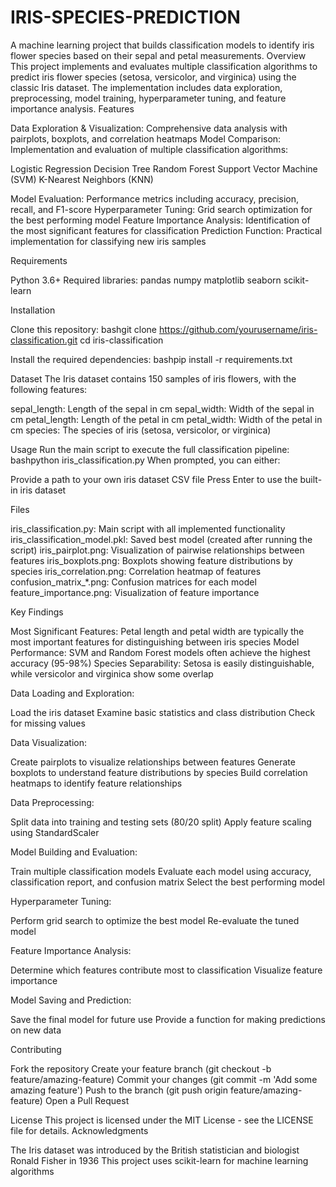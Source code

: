 # IRIS-SPECIES-PREDICTION
A machine learning project that builds classification models to identify iris flower species based on their sepal and petal measurements.
Overview
This project implements and evaluates multiple classification algorithms to predict iris flower species (setosa, versicolor, and virginica) using the classic Iris dataset. The implementation includes data exploration, preprocessing, model training, hyperparameter tuning, and feature importance analysis.
Features

Data Exploration & Visualization: Comprehensive data analysis with pairplots, boxplots, and correlation heatmaps
Model Comparison: Implementation and evaluation of multiple classification algorithms:

Logistic Regression
Decision Tree
Random Forest
Support Vector Machine (SVM)
K-Nearest Neighbors (KNN)


Model Evaluation: Performance metrics including accuracy, precision, recall, and F1-score
Hyperparameter Tuning: Grid search optimization for the best performing model
Feature Importance Analysis: Identification of the most significant features for classification
Prediction Function: Practical implementation for classifying new iris samples

Requirements

Python 3.6+
Required libraries:
pandas
numpy
matplotlib
seaborn
scikit-learn


Installation

Clone this repository:
bashgit clone https://github.com/yourusername/iris-classification.git
cd iris-classification

Install the required dependencies:
bashpip install -r requirements.txt


Dataset
The Iris dataset contains 150 samples of iris flowers, with the following features:

sepal_length: Length of the sepal in cm
sepal_width: Width of the sepal in cm
petal_length: Length of the petal in cm
petal_width: Width of the petal in cm
species: The species of iris (setosa, versicolor, or virginica)

Usage
Run the main script to execute the full classification pipeline:
bashpython iris_classification.py
When prompted, you can either:

Provide a path to your own iris dataset CSV file
Press Enter to use the built-in iris dataset

Files

iris_classification.py: Main script with all implemented functionality
iris_classification_model.pkl: Saved best model (created after running the script)
iris_pairplot.png: Visualization of pairwise relationships between features
iris_boxplots.png: Boxplots showing feature distributions by species
iris_correlation.png: Correlation heatmap of features
confusion_matrix_*.png: Confusion matrices for each model
feature_importance.png: Visualization of feature importance

Key Findings

Most Significant Features: Petal length and petal width are typically the most important features for distinguishing between iris species
Model Performance: SVM and Random Forest models often achieve the highest accuracy (95-98%)
Species Separability: Setosa is easily distinguishable, while versicolor and virginica show some overlap


Data Loading and Exploration:

Load the iris dataset
Examine basic statistics and class distribution
Check for missing values


Data Visualization:

Create pairplots to visualize relationships between features
Generate boxplots to understand feature distributions by species
Build correlation heatmaps to identify feature relationships


Data Preprocessing:

Split data into training and testing sets (80/20 split)
Apply feature scaling using StandardScaler


Model Building and Evaluation:

Train multiple classification models
Evaluate each model using accuracy, classification report, and confusion matrix
Select the best performing model


Hyperparameter Tuning:

Perform grid search to optimize the best model
Re-evaluate the tuned model


Feature Importance Analysis:

Determine which features contribute most to classification
Visualize feature importance


Model Saving and Prediction:

Save the final model for future use
Provide a function for making predictions on new data



Contributing

Fork the repository
Create your feature branch (git checkout -b feature/amazing-feature)
Commit your changes (git commit -m 'Add some amazing feature')
Push to the branch (git push origin feature/amazing-feature)
Open a Pull Request

License
This project is licensed under the MIT License - see the LICENSE file for details.
Acknowledgments

The Iris dataset was introduced by the British statistician and biologist Ronald Fisher in 1936
This project uses scikit-learn for machine learning algorithms
